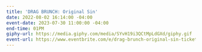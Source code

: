 ```yaml
---
title: 'DRAG BRUNCH: Original Sin'
date: 2022-08-02 16:14:00 -04:00
event-date: 2023-07-30 11:00:00 -04:00
end-time: 01PM
giphy-url: https://media.giphy.com/media/SYvH19i3QCtMpLdGXd/giphy.gif
event-url: https://www.eventbrite.com/e/drag-brunch-original-sin-tickets-668562096227?aff=oddtdtcreator
---
```


